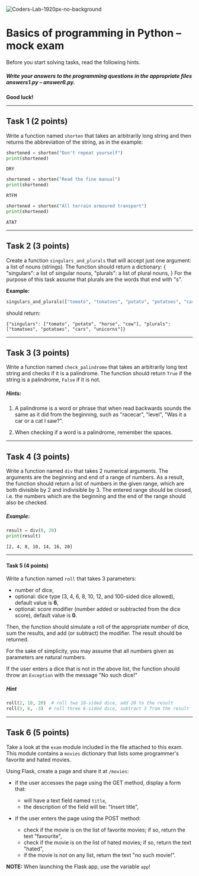 ![Coders-Lab-1920px-no-background](https://user-images.githubusercontent.com/30623667/104709394-2cabee80-571f-11eb-9518-ea6a794e558e.png)


# Basics of programming in Python &ndash; mock exam

Before you start solving tasks, read the following hints.

##### Write your answers to the programming questions in the appropriate files *answers1.py* &ndash; *answer6.py*.

**Good luck!**

----------------------------------------------------------------------------------------

## Task 1 (2 points)

Write a function named `shorten` that takes an arbitrarily long string and then returns the abbreviation of the string, as in the example:

```python
shortened = shorten("Don't repeat yourself")
print(shortened)
```
```
DRY
```
```python
shortened = shorten("Read the fine manual")
print(shortened)
```
```
RTFM
```
```python
shortened = shorten("All terrain armoured transport")
print(shortened)
```
```
ATAT
```

---

## Task 2 (3 points)

Create a function `singulars_and_plurals` that will accept just one argument: a list of nouns (strings). The function should return a dictionary:
{
"singulars": a list of singular nouns,
"plurals": a list of plural nouns,
}
For the purpose of this task assume that plurals are the words that end with "s".

**Example:**
```python
singulars_and_plurals(["tomato", "tomatoes", "potato", "potatoes", "cars", "unicorns", "horse", "cow"])
```
should return:
```
{"singulars": ["tomato", "potato", "horse", "cow"], "plurals": ["tomatoes", "potatoes", "cars", "unicorns"]}
```

---

## Task 3 (3 points)

Write a function named `check_palindrome` that takes an arbitrarily long text string and checks if it is a palindrome.
The function should return `True` if the string is a palindrome, `False` if it is not.

##### Hints:
1. A palindrome is a word or phrase that when read backwards sounds the same as it did from the beginning, such as "racecar", "level", "Was it a car or a cat I saw?".

2. When checking if a word is a palindrome, remember the spaces.

---

## Task 4 (3 points)

Write a function named `div` that takes 2 numerical arguments. The arguments are the beginning and end of a range of numbers.
As a result, the function should return a list of numbers in the given range, which are both divisible by 2 and indivisible by 3.
The entered range should be closed, i.e. the numbers which are the beginning and the end of the range should also be checked.


##### Example:
```python
result = div(0, 20)
print(result)
```
```
[2, 4, 8, 10, 14, 16, 20]
```

---

#### Task 5 (4 points)

Write a function named `roll` that takes 3 parameters:

* number of dice,
* optional: dice type (3, 4, 6, 8, 10, 12, and 100-sided dice allowed), default value is **6**,
* optional: score modifier (number added or subtracted from the dice score), default value is **0**.

Then, the function should simulate a roll of the appropriate number of dice, sum the results, and add (or subtract) the modifier. The result should be returned.

For the sake of simplicity, you may assume that all numbers given as parameters are natural numbers.

If the user enters a dice that is not in the above list, the function should throw an `Exception` with the message "No such dice!"


##### Hint
```python
roll(2, 10, 20)  # roll two 10-sided dice, add 20 to the result
roll(3, 6, -3)  # roll three 6-sided dice, subtract 3 from the result
```

---

## Task 6 (5 points)

Take a look at the `exam` module included in the file attached to this exam. This module contains a `movies` dictionary that lists some programmer's favorite and hated movies.

Using Flask, create a page and share it at `/movies`:
 
* if the user accesses the page using the GET method, display a form that:
    * will have a text field named `title`,
    * the description of the field will be: "Insert title",

* if the user enters the page using the POST method:
    * check if the movie is on the list of favorite movies; if so, return the text "favourite",
    * check if the movie is on the list of hated movies; if so, return the text "hated",
    * if the movie is not on any list, return the text "no such movie!".
    
**NOTE:** When launching the Flask app, use the variable `app`!
